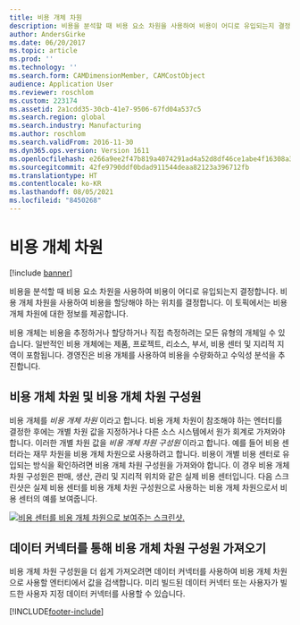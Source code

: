 ```yaml
---
title: 비용 개체 차원
description: 비용을 분석할 때 비용 요소 차원을 사용하여 비용이 어디로 유입되는지 결정합니다. 비용 개체 차원을 사용하여 비용을 할당해야 하는 위치를 결정합니다. 이 토픽에서는 비용 개체 차원에 대한 정보를 제공합니다.
author: AndersGirke
ms.date: 06/20/2017
ms.topic: article
ms.prod: ''
ms.technology: ''
ms.search.form: CAMDimensionMember, CAMCostObject
audience: Application User
ms.reviewer: roschlom
ms.custom: 223174
ms.assetid: 2a1cdd35-30cb-41e7-9506-67fd04a537c5
ms.search.region: global
ms.search.industry: Manufacturing
ms.author: roschlom
ms.search.validFrom: 2016-11-30
ms.dyn365.ops.version: Version 1611
ms.openlocfilehash: e266a9ee2f47b819a4074291ad4a52d8df46ce1abe4f16308a3645375cd2dd80
ms.sourcegitcommit: 42fe9790ddf0bdad911544deaa82123a396712fb
ms.translationtype: HT
ms.contentlocale: ko-KR
ms.lasthandoff: 08/05/2021
ms.locfileid: "8450268"
---
```

# <a name="cost-object-dimensions"></a>비용 개체 차원

[!include [banner](../includes/banner.md)]

비용을 분석할 때 비용 요소 차원을 사용하여 비용이 어디로 유입되는지 결정합니다. 비용 개체 차원을 사용하여 비용을 할당해야 하는 위치를 결정합니다. 이 토픽에서는 비용 개체 차원에 대한 정보를 제공합니다.

비용 개체는 비용을 추정하거나 할당하거나 직접 측정하려는 모든 유형의 개체일 수 있습니다. 일반적인 비용 개체에는 제품, 프로젝트, 리소스, 부서, 비용 센터 및 지리적 지역이 포함됩니다. 경영진은 비용 개체를 사용하여 비용을 수량화하고 수익성 분석을 추진합니다.

## <a name="cost-object-dimensions-and-cost-object-dimension-members"></a>비용 개체 차원 및 비용 개체 차원 구성원
비용 개체를 *비용 개체 차원* 이라고 합니다. 비용 개체 차원이 참조해야 하는 엔터티를 결정한 후에는 개별 차원 값을 지정하거나 다른 소스 시스템에서 원가 회계로 가져와야 합니다. 이러한 개별 차원 값을 *비용 개체 차원 구성원* 이라고 합니다. 예를 들어 비용 센터라는 재무 차원을 비용 개체 차원으로 사용하려고 합니다. 비용이 개별 비용 센터로 유입되는 방식을 확인하려면 비용 개체 차원 구성원을 가져와야 합니다. 이 경우 비용 개체 차원 구성원은 판매, 생산, 관리 및 지리적 위치와 같은 실제 비용 센터입니다. 다음 스크린샷은 실제 비용 센터를 비용 개체 차원 구성원으로 사용하는 비용 개체 차원으로서 비용 센터의 예를 보여줍니다. 

[![비용 센터를 비용 개체 차원으로 보여주는 스크린샷.](./media/cost-object-dimensions.png)](./media/cost-object-dimensions.png)

## <a name="import-cost-object-dimension-members-through-data-connectors"></a>데이터 커넥터를 통해 비용 개체 차원 구성원 가져오기
비용 개체 차원 구성원을 더 쉽게 가져오려면 데이터 커넥터를 사용하여 비용 개체 차원으로 사용할 엔터티에서 값을 검색합니다. 미리 빌드된 데이터 커넥터 또는 사용자가 빌드한 사용자 지정 데이터 커넥터를 사용할 수 있습니다.





[!INCLUDE[footer-include](../../includes/footer-banner.md)]